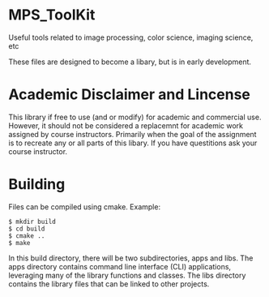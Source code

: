 # MPS_ToolKit
Useful tools related to image processing, color science, imaging science, etc

These files are designed to become a libary, but is in early development.

# Academic Disclaimer and Lincense
This library if free to use (and or modify) for academic and commercial use. However, it should not be considered a replacemnt for academic work assigned by course instructors. Primarily when the goal of the assignment is to recreate any or all parts of this libary. If you have questitions ask your course instructor.

# Building
Files can be compiled using cmake. Example:
  ```
  $ mkdir build
  $ cd build
  $ cmake ..
  $ make
  ```
In this build directory, there will be two subdirectories, apps and libs. The apps directory contains command line interface (CLI) applications, leveraging many of the library functions and classes. The libs directory contains the library files that can be linked to other projects.
